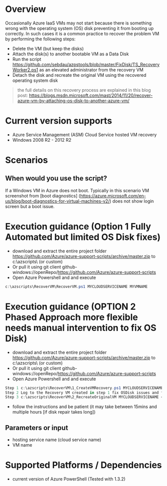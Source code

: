 # Overview
Occasionally Azure IaaS VMs may not start because there is something wrong with the operating system (OS) disk preventing it from booting up correctly.
In such cases it is a common practice to recover the problem VM by performing the following steps:

- Delete the VM (but keep the disks)
- Attach the disk(s) to another bootable VM as a Data Disk
- Run the script https://github.com/sebdau/azpstools/blob/master/FixDisk/TS_RecoveryWorker2.ps1 as an elevated administrator from the recovery VM
- Detach the disk and recreate the original VM using the recovered operating system disk

> the full details on this recovery process are explained in this blog post:
> https://blogs.msdn.microsoft.com/mast/2014/11/20/recover-azure-vm-by-attaching-os-disk-to-another-azure-vm/

# Current version supports
- Azure Service Management (ASM) Cloud Service hosted VM recovery
- Windows 2008 R2 - 2012 R2

# Scenarios

##  When would you use the script?
If a Windows VM in Azure does not boot. Typically in this scenario VM screenshot from [boot diagnostics] (https://azure.microsoft.com/en-us/blog/boot-diagnostics-for-virtual-machines-v2/) does not show login screen but a boot issue.

# Execution guidance (Option 1 Fully Automated but limited OS Disk fixes)
- download and extract the entire project folder https://github.com/Azure/azure-support-scripts/archive/master.zip to c:\azscripts\ (or custom)
- Or pull it using git client github-windows://openRepo/https://github.com/Azure/azure-support-scripts
- Open Azure Powershell and and execute
 

```PowerShell
c:\azscripts\RecoverVM\RecoverVM.ps1 MYCLOUDSERVICENAME MYVMNAME
```

# Execution guidance (OPTION 2 Phased Approach more flexible needs manual intervention to fix OS Disk)
- download and extract the entire project folder https://github.com/Azure/azure-support-scripts/archive/master.zip to c:\azscripts\ (or custom)
- Or pull it using git client github-windows://openRepo/https://github.com/Azure/azure-support-scripts
- Open Azure Powershell and and execute

```PowerShell
Step 1 c:\azscripts\RecoverVM\1_CreateVMRecovery.ps1 MYCLOUDSERVICENAME MYVMNAME
Step 2 Log to the Recovery VM created in step 1 fix OSDisk issues and follow instruction to run
Step 3 c:\azscripts\RecoverVM\2_RecreateOriginalVM MYCLOUDSERVICENAME <NameofRecoveryVM that was created in step 1>
```


- follow the instructions and be patient (it may take between 15mins and multiple hours [if disk repair takes long])

## Parameters or input
- hosting service name (cloud service name)
- VM name

# Supported Platforms / Dependencies
 - current version of Azure PowerShell (Tested with 1.3.2)
 



